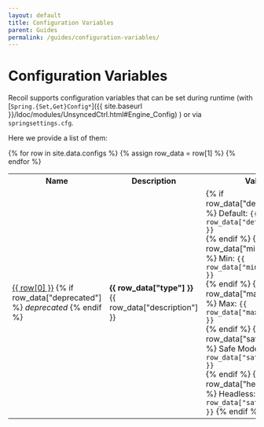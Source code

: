 ```yaml
---
layout: default
title: Configuration Variables
parent: Guides
permalink: /guides/configuration-variables/
---
```


# Configuration Variables

Recoil supports configuration variables that can be set during runtime
(with
[`Spring.{Set,Get}Config*`]({{ site.baseurl }}/ldoc/modules/UnsyncedCtrl.html#Engine_Config)
) or via `springsettings.cfg`.

Here we provide a list of them:

<table>
  <tr>
    <th>Name</th>
    <th>Description</th>
    <th>Values</th>
  </tr>
  {% for row in site.data.configs %}
    {% assign row_data = row[1] %}
    <tr>
      <td>
        <a name="{{ row[0] }}" href="{{ site.gh_edit_repository }}/{{ site.gh_edit_view_mode }}/{{ site.gh_edit_branch }}/{{ row_data["declarationFile"]  | remove: "/spring/" }}#L{{ row_data["declarationLine"] }}">{{ row[0] }}</a>
        {% if row_data["deprecated"] %} <em>deprecated</em> {% endif %}
      </td>
      <td>
        <b>{{ row_data["type"] }}</b> {{ row_data["description"] }}
      </td>
      <td>
        {% if row_data["defaultValue"] %} Default: <code>{{ row_data["defaultValue"] }}</code> <br> {% endif %}
        {% if row_data["minimumValue"] %} Min: <code>{{ row_data["minimumValue"] }}</code> <br> {% endif %}
        {% if row_data["maximumValue"] %} Max: <code>{{ row_data["maximumValue"] }}</code> <br> {% endif %}
        {% if row_data["safemodeValue"] %} Safe Mode: <code>{{ row_data["safemodeValue"] }}</code> <br> {% endif %}
        {% if row_data["headlessValue"] %} Headless: <code>{{ row_data["safemodeValue"] }}</code> {% endif %}
      </td>
    </tr>
  {% endfor %}
</table>
